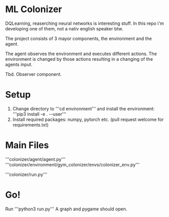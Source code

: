 # ML Colonizer

DQLearning, reaserching neural networks is interesting stuff.
In this repo i'm developing one of them, not a nativ english speaker btw.

The project consists of 3 mayor components, the environment and the agent.

The agent observes the environment and executes different actions.
The environment is changed by those actions resulting in a changing of the agents input.

Tbd. Observer component.

# Setup

1. Change directory to '''cd environment''' and install the environment: '''pip3 install -e . --user'''
3. Install required packages: numpy, pytorch etc. (pull request welcome for requirements.txt)

# Main Files
'''colonizer/agent/agent.py'''
'''colonizer/environment/gym_colonizer/envs/colonizer_env.py'''

'''colonizer/run.py'''

# Go!

Run '''python3 run.py'''
A graph and pygame should open.